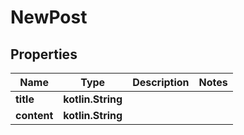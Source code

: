 
# NewPost

## Properties
| Name | Type | Description | Notes |
| ------------ | ------------- | ------------- | ------------- |
| **title** | **kotlin.String** |  |  |
| **content** | **kotlin.String** |  |  |



